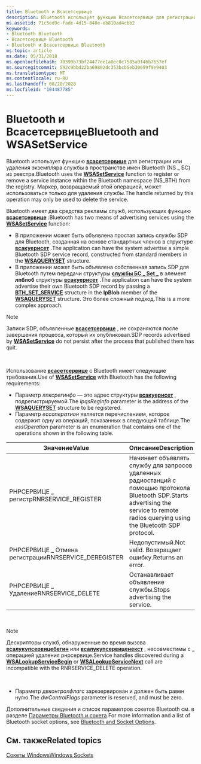 ```yaml
---
title: Bluetooth и Всасетсервице
description: Bluetooth использует функцию Всасетсервице для регистрации или удаления экземпляра службы в пространстве имен Bluetooth (NS \_ БС) из реестра.
ms.assetid: 71c5ed9c-fade-4d15-848e-eb810ad4cbb2
keywords:
- Bluetooth Bluetooth
- Всасетсервице Bluetooth
- Bluetooth и Всасетсервице Bluetooth
ms.topic: article
ms.date: 05/31/2018
ms.openlocfilehash: 70399b73bf24477ee1a0ec0c7585a9f46b7657ef
ms.sourcegitcommit: 592c9bbd22ba69802dc353bcb5eb30699f9e9403
ms.translationtype: MT
ms.contentlocale: ru-RU
ms.lasthandoff: 08/20/2020
ms.locfileid: "104487785"
---
```

# <a name="bluetooth-and-wsasetservice"></a><span data-ttu-id="5af6d-106">Bluetooth и Всасетсервице</span><span class="sxs-lookup"><span data-stu-id="5af6d-106">Bluetooth and WSASetService</span></span>

<span data-ttu-id="5af6d-107">Bluetooth использует функцию [**всасетсервице**](/windows/desktop/api/winsock2/nf-winsock2-wsasetservicea) для регистрации или удаления экземпляра службы в пространстве имен Bluetooth (NS \_ БС) из реестра.</span><span class="sxs-lookup"><span data-stu-id="5af6d-107">Bluetooth uses the [**WSASetService**](/windows/desktop/api/winsock2/nf-winsock2-wsasetservicea) function to register or remove a service instance within the Bluetooth namespace (NS\_BTH) from the registry.</span></span> <span data-ttu-id="5af6d-108">Маркер, возвращаемый этой операцией, может использоваться только для удаления службы.</span><span class="sxs-lookup"><span data-stu-id="5af6d-108">The handle returned by this operation may only be used to delete the service.</span></span>

<span data-ttu-id="5af6d-109">Bluetooth имеет два средства рекламы служб, использующих функцию [**всасетсервице**](/windows/desktop/api/winsock2/nf-winsock2-wsasetservicea) :</span><span class="sxs-lookup"><span data-stu-id="5af6d-109">Bluetooth has two means of advertising services using the [**WSASetService**](/windows/desktop/api/winsock2/nf-winsock2-wsasetservicea) function:</span></span>

-   <span data-ttu-id="5af6d-110">В приложении может быть объявлена простая запись службы SDP для Bluetooth, созданная на основе стандартных членов в структуре [**всакуерисет**](/windows/desktop/api/winsock2/ns-winsock2-wsaquerysetw) .</span><span class="sxs-lookup"><span data-stu-id="5af6d-110">The application can have the system advertise a simple Bluetooth SDP service record, constructed from standard members in the [**WSAQUERYSET**](/windows/desktop/api/winsock2/ns-winsock2-wsaquerysetw) structure.</span></span>
-   <span data-ttu-id="5af6d-111">В приложении может быть объявлена собственная запись SDP для Bluetooth путем передачи структуры [**службы БС \_ Set \_**](/windows/desktop/api/Ws2bth/ns-ws2bth-bth_set_service) в элемент **лпблоб** структуры [**всакуерисет**](/windows/desktop/api/winsock2/ns-winsock2-wsaquerysetw) .</span><span class="sxs-lookup"><span data-stu-id="5af6d-111">The application can have the system advertise their own Bluetooth SDP record by passing a [**BTH\_SET\_SERVICE**](/windows/desktop/api/Ws2bth/ns-ws2bth-bth_set_service) structure in the **lpBlob** member of the [**WSAQUERYSET**](/windows/desktop/api/winsock2/ns-winsock2-wsaquerysetw) structure.</span></span> <span data-ttu-id="5af6d-112">Это более сложный подход.</span><span class="sxs-lookup"><span data-stu-id="5af6d-112">This is a more complex approach.</span></span>

> [!Note]  
> <span data-ttu-id="5af6d-113">Записи SDP, объявленные [**всасетсервице**](/windows/desktop/api/winsock2/nf-winsock2-wsasetservicea) , не сохраняются после завершения процесса, который их опубликовал.</span><span class="sxs-lookup"><span data-stu-id="5af6d-113">SDP records advertised by [**WSASetService**](/windows/desktop/api/winsock2/nf-winsock2-wsasetservicea) do not persist after the process that published them has quit.</span></span>

 

<span data-ttu-id="5af6d-114">Использование [**всасетсервице**](/windows/desktop/api/winsock2/nf-winsock2-wsasetservicea) с Bluetooth имеет следующие требования.</span><span class="sxs-lookup"><span data-stu-id="5af6d-114">Use of [**WSASetService**](/windows/desktop/api/winsock2/nf-winsock2-wsasetservicea) with Bluetooth has the following requirements:</span></span>

-   <span data-ttu-id="5af6d-115">Параметр *лпксрегинфо* — это адрес структуры [**всакуерисет**](/windows/desktop/api/winsock2/ns-winsock2-wsaquerysetw) , подрегистрируемой.</span><span class="sxs-lookup"><span data-stu-id="5af6d-115">The *lpqsRegInfo* parameter is the address of the [**WSAQUERYSET**](/windows/desktop/api/winsock2/ns-winsock2-wsaquerysetw) structure to be registered.</span></span>
-   <span data-ttu-id="5af6d-116">Параметр *ессоператион* является перечислением, которое содержит одну из операций, показанных в следующей таблице.</span><span class="sxs-lookup"><span data-stu-id="5af6d-116">The *essOperation* parameter is an enumeration that contains one of the operations shown in the following table.</span></span>



| <span data-ttu-id="5af6d-117">Значение</span><span class="sxs-lookup"><span data-stu-id="5af6d-117">Value</span></span>                  | <span data-ttu-id="5af6d-118">Описание</span><span class="sxs-lookup"><span data-stu-id="5af6d-118">Description</span></span>                                                                                |
|------------------------|--------------------------------------------------------------------------------------------|
| <span data-ttu-id="5af6d-119">РНРСЕРВИЦЕ \_ регистр</span><span class="sxs-lookup"><span data-stu-id="5af6d-119">RNRSERVICE\_REGISTER</span></span>   | <span data-ttu-id="5af6d-120">Начинает объявлять службу для запросов удаленных радиостанций с помощью протокола Bluetooth SDP.</span><span class="sxs-lookup"><span data-stu-id="5af6d-120">Starts advertising the service to remote radios querying using the Bluetooth SDP protocol.</span></span> |
| <span data-ttu-id="5af6d-121">РНРСЕРВИЦЕ \_ Отмена регистрации</span><span class="sxs-lookup"><span data-stu-id="5af6d-121">RNRSERVICE\_DEREGISTER</span></span> | <span data-ttu-id="5af6d-122">Недопустимый.</span><span class="sxs-lookup"><span data-stu-id="5af6d-122">Not valid.</span></span> <span data-ttu-id="5af6d-123">Возвращает ошибку.</span><span class="sxs-lookup"><span data-stu-id="5af6d-123">Returns an error.</span></span>                                                               |
| <span data-ttu-id="5af6d-124">РНРСЕРВИЦЕ \_ Удаление</span><span class="sxs-lookup"><span data-stu-id="5af6d-124">RNRSERVICE\_DELETE</span></span>     | <span data-ttu-id="5af6d-125">Останавливает объявление службы.</span><span class="sxs-lookup"><span data-stu-id="5af6d-125">Stops advertising the service.</span></span>                                                             |



 

> [!Note]  
> <span data-ttu-id="5af6d-126">Дескрипторы служб, обнаруженные во время вызова [**всалукупсервицебегин**](/windows/desktop/api/winsock2/nf-winsock2-wsalookupservicebegina) или [**всалукупсервиценекст**](/windows/desktop/api/winsock2/nf-winsock2-wsalookupservicenexta) , несовместимы с \_ операцией удаления рнрсервице.</span><span class="sxs-lookup"><span data-stu-id="5af6d-126">Service handles discovered during a [**WSALookupServiceBegin**](/windows/desktop/api/winsock2/nf-winsock2-wsalookupservicebegina) or [**WSALookupServiceNext**](/windows/desktop/api/winsock2/nf-winsock2-wsalookupservicenexta) call are incompatible with the RNRSERVICE\_DELETE operation.</span></span>

 

-   <span data-ttu-id="5af6d-127">Параметр *двконтролфлагс* зарезервирован и должен быть равен нулю.</span><span class="sxs-lookup"><span data-stu-id="5af6d-127">The *dwControlFlags* parameter is reserved, and must be zero.</span></span>

<span data-ttu-id="5af6d-128">Дополнительные сведения и список параметров сокетов Bluetooth см. в разделе [Параметры Bluetooth и сокета](bluetooth-and-socket-options.md).</span><span class="sxs-lookup"><span data-stu-id="5af6d-128">For more information and a list of Bluetooth socket options, see [Bluetooth and Socket Options](bluetooth-and-socket-options.md).</span></span>

## <a name="related-topics"></a><span data-ttu-id="5af6d-129">См. также</span><span class="sxs-lookup"><span data-stu-id="5af6d-129">Related topics</span></span>

<dl> <dt>

[<span data-ttu-id="5af6d-130">Сокеты Windows</span><span class="sxs-lookup"><span data-stu-id="5af6d-130">Windows Sockets</span></span>](/windows/desktop/WinSock/windows-sockets-start-page-2)
</dt> </dl>

 

 